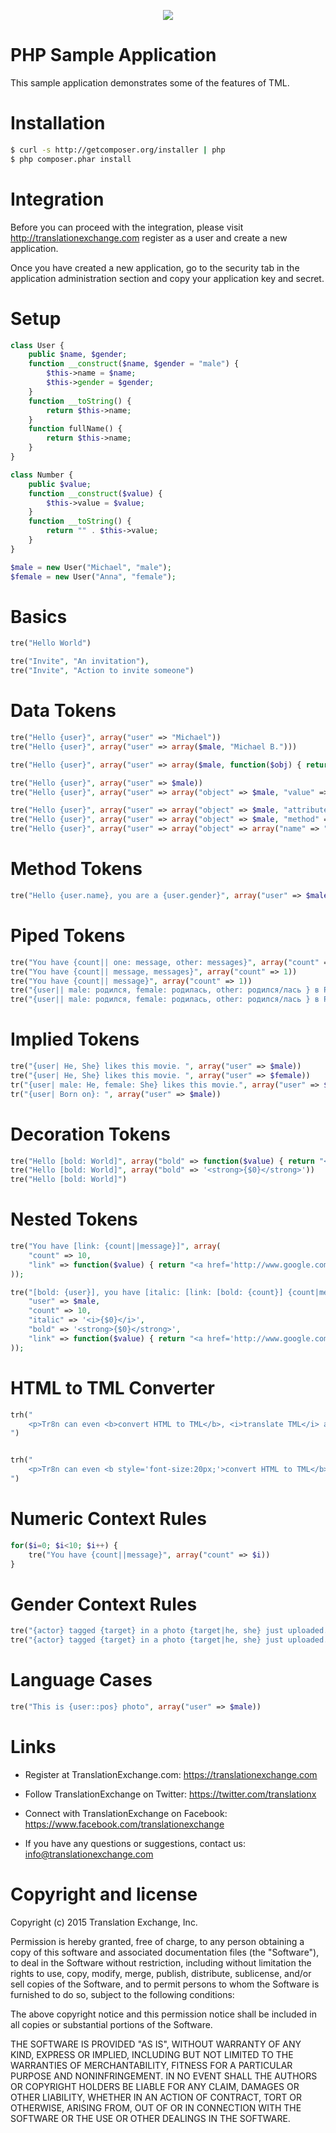 <p align="center">
  <img src="https://avatars0.githubusercontent.com/u/1316274?v=3&s=200">
</p>

PHP Sample Application
========================

This sample application demonstrates some of the features of TML.


Installation
==================
```sh
$ curl -s http://getcomposer.org/installer | php
$ php composer.phar install
```

Integration
==================

Before you can proceed with the integration, please visit http://translationexchange.com register as a user and create a new application.

Once you have created a new application, go to the security tab in the application administration section and copy your application key and secret.

Setup
========================
```php
class User {
    public $name, $gender;
    function __construct($name, $gender = "male") {
        $this->name = $name;
        $this->gender = $gender;
    }
    function __toString() {
        return $this->name;
    }
    function fullName() {
        return $this->name;
    }
}

class Number {
    public $value;
    function __construct($value) {
        $this->value = $value;
    }
    function __toString() {
        return "" . $this->value;
    }
}

$male = new User("Michael", "male");
$female = new User("Anna", "female");
```

Basics
========================
```php
tre("Hello World")

tre("Invite", "An invitation"),
tre("Invite", "Action to invite someone")
```

Data Tokens
========================
```php
tre("Hello {user}", array("user" => "Michael"))
tre("Hello {user}", array("user" => array($male, "Michael B.")))

tre("Hello {user}", array("user" => array($male, function($obj) { return $obj->name; } )))

tre("Hello {user}", array("user" => $male))
tre("Hello {user}", array("user" => array("object" => $male, "value" => "Tom")))

tre("Hello {user}", array("user" => array("object" => $male, "attribute" => "name")))
tre("Hello {user}", array("user" => array("object" => $male, "method" => "fullName")))
tre("Hello {user}", array("user" => array("object" => array("name" => "Alex"), "attribute" => "name")))
```

Method Tokens
========================
```php
tre("Hello {user.name}, you are a {user.gender}", array("user" => $male))
```

Piped Tokens
========================
```php
tre("You have {count|| one: message, other: messages}", array("count" => 5))
tre("You have {count|| message, messages}", array("count" => 1))
tre("You have {count|| message}", array("count" => 1))
tre("{user|| male: родился, female: родилась, other: родился/лась } в Россие.", array("user" => $male), array("locale" => "ru"))
tre("{user|| male: родился, female: родилась, other: родился/лась } в Россие.", array("user" => $female), array("locale" => "ru"))
```

Implied Tokens
========================
```php
tre("{user| He, She} likes this movie. ", array("user" => $male))
tre("{user| He, She} likes this movie. ", array("user" => $female))
tr("{user| male: He, female: She} likes this movie.", array("user" => $male))
tr("{user| Born on}: ", array("user" => $male))
```

Decoration Tokens
========================
```php
tre("Hello [bold: World]", array("bold" => function($value) { return "<strong>" . $value . "</strong>";} ))
tre("Hello [bold: World]", array("bold" => '<strong>{$0}</strong>'))
tre("Hello [bold: World]")
```

Nested Tokens
========================
```php
tre("You have [link: {count||message}]", array(
    "count" => 10,
    "link" => function($value) { return "<a href='http://www.google.com'> $value </a>"; }
));

tre("[bold: {user}], you have [italic: [link: [bold: {count}] {count|message}]]!", array(
    "user" => $male,
    "count" => 10,
    "italic" => '<i>{$0}</i>',
    "bold" => '<strong>{$0}</strong>',
    "link" => function($value) { return "<a href='http://www.google.com'> $value </a>"; }
));
```

HTML to TML Converter
========================
```php
trh("
    <p>Tr8n can even <b>convert HTML to TML</b>, <i>translate TML</i> and <u>substitute it back into HTML</u>.</p>
")


trh("
    <p>Tr8n can even <b style='font-size:20px;'>convert HTML to TML</b>, <i style='color:blue'>translate TML</i> and <u>substitute it back into HTML</u>.</p>
")
```

Numeric Context Rules
========================
```php
for($i=0; $i<10; $i++) {
    tre("You have {count||message}", array("count" => $i))
}
```

Gender Context Rules
========================
```php
tre("{actor} tagged {target} in a photo {target|he, she} just uploaded.", array("actor" => $male, "target" => $female))
tre("{actor} tagged {target} in a photo {target|he, she} just uploaded.", array("actor" => $female, "target" => $male))
```

Language Cases
========================
```php
tre("This is {user::pos} photo", array("user" => $male))
```


Links
==================

* Register at TranslationExchange.com: https://translationexchange.com

* Follow TranslationExchange on Twitter: https://twitter.com/translationx

* Connect with TranslationExchange on Facebook: https://www.facebook.com/translationexchange

* If you have any questions or suggestions, contact us: info@translationexchange.com


Copyright and license
==================

Copyright (c) 2015 Translation Exchange, Inc.

Permission is hereby granted, free of charge, to any person obtaining
a copy of this software and associated documentation files (the
"Software"), to deal in the Software without restriction, including
without limitation the rights to use, copy, modify, merge, publish,
distribute, sublicense, and/or sell copies of the Software, and to
permit persons to whom the Software is furnished to do so, subject to
the following conditions:

The above copyright notice and this permission notice shall be
included in all copies or substantial portions of the Software.

THE SOFTWARE IS PROVIDED "AS IS", WITHOUT WARRANTY OF ANY KIND,
EXPRESS OR IMPLIED, INCLUDING BUT NOT LIMITED TO THE WARRANTIES OF
MERCHANTABILITY, FITNESS FOR A PARTICULAR PURPOSE AND
NONINFRINGEMENT. IN NO EVENT SHALL THE AUTHORS OR COPYRIGHT HOLDERS BE
LIABLE FOR ANY CLAIM, DAMAGES OR OTHER LIABILITY, WHETHER IN AN ACTION
OF CONTRACT, TORT OR OTHERWISE, ARISING FROM, OUT OF OR IN CONNECTION
WITH THE SOFTWARE OR THE USE OR OTHER DEALINGS IN THE SOFTWARE.